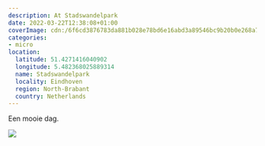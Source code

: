 ```yaml
---
description: At Stadswandelpark
date: 2022-03-22T12:38:08+01:00
coverImage: cdn:/6f6cd3876783da881b028e78bd6e16abd3a89546bc9b20b0e268a7ec61200718
categories:
- micro
location:
  latitude: 51.4271416040902
  longitude: 5.482368025889314
  name: Stadswandelpark
  locality: Eindhoven
  region: North-Brabant
  country: Netherlands
---
```


Een mooie dag.

![](cdn:/6f6cd3876783da881b028e78bd6e16abd3a89546bc9b20b0e268a7ec61200718?class=fw)
